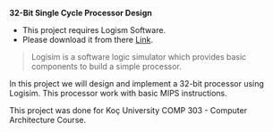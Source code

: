 **32-Bit Single Cycle Processor Design**

 - This project requires Logism Software.   
 - Please download it from there [Link](http://www.cburch.com/logisim/).

> Logisim is a software logic simulator which provides basic components
> to build a simple processor.

In this project we will design and implement a 32-bit processor using Logisim.  This processor work with basic MIPS instructions.  

This project was done for Koç University COMP 303 - Computer Architecture Course. 



